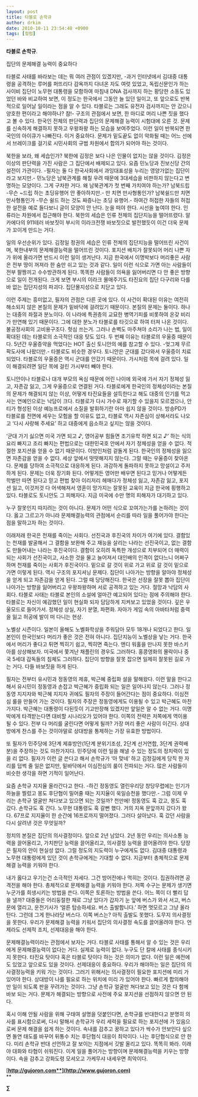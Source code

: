 ```yaml
---
layout: post
title: 타블로 손학규
author: drkim
date: 2010-10-11 23:54:48 +0900
tags: [컬럼]
---
```

**타블로 손학규**.

집단의 문제해결 능력이 중요하다



타블로 사태를 바라보는 데는 뭐 여러 관점이 있겠지만, -과거 인터넷에서 김대중 대통령을 공격하는 루머를 퍼뜨리다 감옥까지 다녀온 자도 여럿 있었고, 독립신문인가 하는 사이비 집단이 노무현 대통령을 모함하여 마침내 DNA 검사까지 하는 황당한 소동도 있었던 바와 비교하여 보면, 이 정도는 한국에서 그동안 늘 있던 일이고, 또 앞으로도 반복적으로 일어날 일이라는 점을 알 수 있다. 타블로는 그래도 유전자 검사까지는 안 갔으니 양호한 편이라고 해야하나? 참!- 구조의 관점에서 보면, 한 마디로 머리 나쁜 짓을 했다고 볼 수 있다. 한국인 전체의 판단력과 집단의 문제해결 능력이 시험대에 오른 것. 문제를 신속하게 해결하지 못하고 우왕좌왕 하는 모습을 보여주었다. 이런 일이 반복되면 한국인의 아이큐가 나빠진다. 이거 중요하다. 문제가 밑도끝도 없이 악화될 때는 어느 선에서 브레이크를 걸기로 시민사회의 규범 차원에서 합의가 되어야 하는 것이다.



북한을 보라, 왜 세습인가? 북한에 김정은 보다 나은 인물이 없지는 않을 것이다. 김정은 이상의 판단력을 가진 사람은 그 집단에서 배제되고 있다. 요즘 민노당과 진보신당 간의 설전이 가관이다. -필자는 둘 다 한국사회에서 과잉대표성을 누리는 영양가없는 집단이라고 보지만.- 민노당은 남북관계를 해칠 우려 때문에 3대세습을 비판하지 않는다고 변명하는 모양이다. 그게 구차한 거다. 왜 남북관계가 첫 번째 가치여야 하는가? 남북드립 -무슨 ~드립 하는 초딩유행어 안 좋아하지만.- 만 치면 만사형통인가? 남북쉴드만 치면 만사형통인가 -무슨 쉴드 하는 것도 짜증나는 초딩 유행어.- 하여간 허접한 자들의 허접한 설전을 예로 들다보니 글이 모양이 안 난다. 눈을 떠야 한다. 시선을 높여야 한다. 인류라는 차원에서 접근해야 한다. 북한의 세습은 인류 전체의 집단지능을 떨어뜨렸다. 알 카에다의 911테러 바보짓이 부시의 이라크전쟁 바보짓으로 발전했듯이 이건 더욱 문제가 꼬이게 만드는 거다. 



일의 우선순위가 있다. 김정일 정권의 세습은 인류 전체의 집단지능을 떨어뜨린 사건이며, 북한내부의 문제해결능력을 떨어뜨린 것이다. 포지션 배치가 잘못되어 머리 나쁜 자가 위에 올라가면 반드시 이런 일이 생겨난다. 지금 한국에서 이명박보다 머리좋은 사람은 전부 땅이 꺼져라 한 숨만 쉬고 있는 것과 같다. 일이 이런 식으로 가면 아는 사람들이 전부 팔짱끼고 수수방관하게 된다. 똑똑한 사람들이 의욕을 잃어버리면 다 안 좋은 방향으로 일이 전개된다. 크게 보면 부시의 이라크 몰매주기도 타진요의 집단 다구리와 다를 바 없는 집단지성의 파괴다. 집단몰지성으로 치닫고 있다.



이런 주제는 흥미없고, 필자의 관점은 다른 곳에 있다. 이 사건이 확대된 이유는 여전히 해소되지 않은 본질의 문제가 밑바닥에 걸려있기 때문이다. 본질의 문제는 둘이다. 하나는 대중의 좌절과 분노이다. 이 나라에 특권층의 교묘한 병역기피를 비롯하여 온갖 비리가 만연해 있기 때문이다. 그에 대한 분노가 타블로를 타깃으로 하여 터져 나온 것이다. 불공정사회의 고비용구조다. 헛심 쓰는거. 그러나 손벽도 마주쳐야 소리가 나는 법, 일이 확대된 데는 타블로의 소극적인 대응 탓도 있다. 두 번째 이유는 타블로의 우울증 때문이다. 5년간 우울증약을 먹었다는 HOT 출신 토니안의 예를 참고할 수 있다. -엊그제 무르팍도사에 나왔더만.- 타블로도 비슷한 경우다. 토니안은 군대를 갔다와서 우울증이 치료되었다. 타블로의 우울증은 역시 군대를 안갔기 때문이다. 가시처럼 목에 걸려 있다. 일이 해결되려면 일단 목에 걸린 가시부터 빼야 한다. 



토니안이나 타블로나 대개 부모의 욕심 때문에 어린 나이에 외국에 가서 자기 정체성 잃고, 자존감 잃고, 그게 우울증으로 연결된 거다. 타블로에게 한국인의 정체성이라는 본질의 문제가 해결되지 않는 이상, 어떻게 타진요들을 설득한다고 해도 대중의 인기를 먹고 사는 연예인으로는 낙담이 크다. 타블로가 다시 가수로 재기할 수 있을지 모르겠으나, 안티가 형성된 이상 예능프로에서 소질을 발휘하기란 아마 쉽지 않을 것이다. 방송PD가 타블로를 전면에 세우는 모험을 할 이유도 없고, 타블로 역시 자존심이 상해서라도 나오고 ‘다시 사랑해 주세요’ 하고 대중에게 읍소하고 싶지는 않을 것이다.



‘군대 가기 싫으면 미국 가면 되고 ♪, 영어공부 힘들면 조기유학 하면 되고 ♪’ 하는 식의 요리 빠지고 조리 빠지는 편법으로는 대한민국호 안에서 자기 정체성을 얻을 수 없다. 적절한 포지션을 얻을 수 없기 때문이다. 이방인처럼 겉돌게 된다. 한국인의 정체성을 잃으면 자존감을 얻을 수 없다. 세상 앞에서 떳떳해지지 않는다. 그럴 때는 우울증이 찾아온다. 문제를 당하여 소극적으로 대응하게 된다. 과감하게 돌파하지 못하고 망설이고 주저하게 된다. 문제는 더욱 장기화 된다. 어떻게든 영어만 배우면 된다고 믿거나 어떻게든 학벌만 따면 된다고 믿고 편법 찾아 이리저리 헤매다가 정체성 잃고, 자존감 잃고, 포지션 잃고, 이것저것 다 어색해져서 영혼이 망가지는 잘못된 교육이 지금 한국에 횡행하고 있다. 타블로도 토니안도 그 피해자다. 지금 미국에 수만 명의 피해자가 대기하고 있다.



누구 잘못인지 따지려는 것이 아니다. 문제가 어떤 식으로 꼬여가는가를 논하려는 것이다. 옳고 그르고가 아니라 문제해결능력의 관점에서 순리를 따라 일을 풀어가야 한다는 점을 말하고자 하는 것이다. 



이래저래 한국은 천재를 죽이는 사회다. 선진국과 후진국의 차이가 여기에 있다. 결함있는 천재를 발굴해서 그 결함을 보완해 주고 재능을 살리는 나라는 선진국이고, 없는 결함도 만들어내는 나라는 후진국이다. 결함이 오히려 독특한 개성으로 치부되어 더 매력이 되는 사회가 선진국이고, 사소한 것을 물고 늘어져서 대인배의 인격이 없다느니 어쩌구 하며 천재를 죽이는 사회가 후진국이다. 밑으로 갈 것이 위로 가고 위로 갈 것이 밑으로 가면 이렇게 된다. 역시 구조의 포지셔닝 문제다. 집단이 나아가는 방향을 알아야 정체성을 얻게 되고 자존감을 얻게 된다. 그럴 때 당당해진다. 한국은 선장을 잘못 뽑아 집단이 나아가는 방향을 잃어버리고 우왕좌왕하며 서로 공격하고 있는 거다. 절망과 낙담의 사회다. 타블로 사태는 타블로 본인의 소설에 얼마간 예고되어 있다는 점에 주의해야 한다. 타블로는 자신이 예감했던 일이 현실화 되자 담담하게 지켜보고 있었을 것이다. 깊은 우울모드로 들어가서. 정체성 상실, 자기 분열, 파편화. 자아가 게임 속의 아바타처럼 중력을 잃고 허공에 발이 떠 다니는 현상.



노벨상 시즌이다. 일본이 올해도 노벨화학상을 주워담아 모두 18개나 되었다고 한다. 일본인이 한국인보다 머리가 좋은 것은 전혀 아니다. 집단지능이 노벨상을 낳는 거다. 한국에서 머리가 좋다고 튀면 찍히기 쉽고, 찍히면 죽는다. 앤디 워홀을 만나지 못한 바스키아를 상상해보자. 미국에서 쫓겨난 채플린의 경우도 그러하다. 홍콩영화의 몰락이나 중국 5세대 감독들의 침체도 그러하다. 집단이 방향을 잘못 잡으면 일제히 잘못된 길로 가는 거다. 다들 바보짓을 하게 된다.



필자는 전부터 유시민과 정동영의 제휴, 박근혜 중립화 설을 말해왔다. 이런 말을 한다고 해서 유시민이 정동영과 손잡고 박근혜가 중립화 되는 일은 일어나지 않는다. 그러나 정동영 지지자와 박근혜 지지자 귀에도 필자의 주장이 들어간다는 점이 중요하다. 이심전심 룰을 만들어 가는 것이다. 필자의 주장은 정동영에게도 이용될 수 있고 박근혜도 마찬가지다. 박근혜는 대통령이 다된듯이 기고만장해 있겠지만 앞일은 알 수 없는 거다. 이명박에게 타격받는다면 대비할 시나리오가 있어야 한다. 이쪽의 전략은 저쪽에게 역이용 될 수 있다. 전부 다 머리를 굴린다면 어떻게 될까? 가장 머리 좋은 사람이 이긴다. 상대방에게 찬스를 주는 것이야말로 상대방을 통제하는 가장 유효한 방법이다.



또 필자가 민주당에 3단계 제휴방안(1단계 분위기조성, 2단계 선거연합, 3단계 권력배분)을 주장하는 것도 마찬가지다. 민주당에 이런 일을 해낼 수 있는 정도의 정치력이 있을 리 없다. 필자가 이런 글 쓴다고 해서 손학규가 ‘아 맞네’ 하고 김정길에게 당직 한 자리를 덥썩 줄 일은 없지만, 밑바닥에서 이심전심의 룰이 전파되는 거다. 많은 사람들이 비슷한 생각을 하면 기적이 일어난다. 



요즘 손학규 지지율 올라간다고 한다. -하긴 정동영도 열린우리당 창당무렵에는 인기가 하늘을 찔렀고 몽도 후단협이 밀어줄 때는 지지율이 욱일승천을 했다만.- 그럼 이제 우리는 손학규 얼굴만 쳐다보고 있으면 되는 것일까? 천만에! 정동영도 훅 갔고, 몽도 훅 갔다. 손학규도 훅 간다. 노무현 대통령도 훅 갈뻔 했다. 거의 지옥 문앞까지 갔다가 왔다. 67프로 지지율이 한 순간에 16프로까지 떨어졌다. 그러다 살아났다. 훅 갔던 사람을 다시 살려낸 것은 무엇일까? 



정치의 본질은 집단의 의사결정이다. 앞으로 2년 남았다. 2년 동안 우리는 의사소통 능력을 끌어올리고, 가치판단 능력을 끌어올리고, 의사결정 능력을 끌어올려야 한다. 당장은 필자의 안이 현실성 없다. 그럴 정도의 지도력이 누구에게도 없다. 김대중 대통령과 노무현 대통령에게 있던 것이 손학규에게는 기대할 수 없다. 지금부터 총체적으로 문제해결 능력을 키워야 한다.



내가 옳다고 우기는건 소극적인 자세다. 그건 방어전에나 먹히는 것이다. 집권하려면 공격전을 해야 한다. 총체적으로 문제해결 능력을 키워야 한다. 저쪽 수구는 문제가 생기면 누군가를 희생시키는 방법을 쓴다. 이쪽은 토론하는 방법을 쓴다. 어느 쪽이 더 빨리 답을 낼까? 대중들은 어리둥절한 채로 그냥 있다가 갑자기 눈 앞에 버스가 와서 서고, 버스 문에 열리고, 운전기사가 ‘얼른 탑승하세요. 버스 출발합니다.’ 하면 멋모르고 그냥 올라탄다. 그런데 그게 한나라당 버스다. 이쪽 버스는? 아직 출발도 못했다. 도무지 의사결정을 못한다. 우리가 문제해결 능력을 키워서 집단의 의사결정 속도를 끌어올려야 한다. 언제라도 선제적 조치, 선제대응을 해야 한다.



문제해결능력이라는 관점에서 보자는 거다. 타블로 사태를 통해서 알 수 있는 것은 우리에게 문제해결능력이 없다는 거다. 실제로 능력이 없다. 누구도 단 칼에 사태를 종식시키지 못한다. 타진요 탓이다 혹은 타블로 탓이다 하는 것은 의미가 없다. 이런 일은 예전에도 있었고 앞으로도 있을 것이다. 선제대응이 중요하다. 우리가 해야하는 일은 집단의 의사결정능력을 키워 가는 것이다. 그러기 위해서는 의사결정이 필요한 포지션에 미리 가 있어야 한다. 상대방이 나를 필요로 하는 위치에 미리 가 있어야 한다. 빠르게 합의해야만 일이 되도록 판을 꾸려가는 것이다. 그냥 손학규 얼굴만 쳐다보고 있는 것은 다 함께 바보 되는 거다. 문제가 해결되는 방향으로 사전에 주요 포지션을 선점하지 않으면 안 된다.



혹시 이해 안될 사람을 위해 구태여 설명을 덧붙인다면, 손학규를 반대한다고 분명히 의사를 표시함으로써, 다시 말해서 손학규가 우리 세력을 필요로 하는 포지션에 가 있음으로써 문제 해결을 쉽게 하는 것이다. 속내를 감추고 꿍하고 있다가 싹수가 안보인다 싶으면 돌연 태도를 바꾸어 뒤통수 치는 후단협식 대응이 최악이다. 나는 후단협식으로 안 한다. 미리 손학규 반대 선언하고 잘 보이는 지점에서 깃발 올리고 있다. 똑똑히 봐라. 이래야 대화와 타협이 쉬워진다. 이게 일을 풀어가는 방향이며 문제해결능력을 키우는 방향이다. 속을 감추고 강화도령 모셔오고 가케무샤 내세우면 최악이다.







[**http://gujoron.com**](http://www.gujoron.com)**  
** 

**∑**